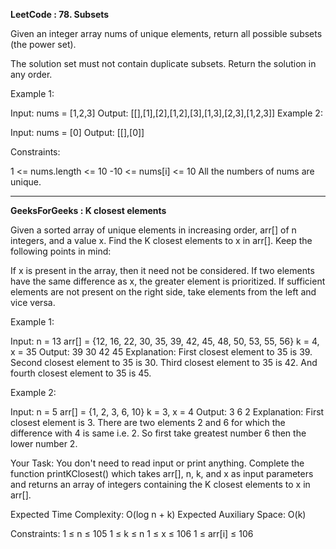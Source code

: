 **LeetCode : 78. Subsets**


Given an integer array nums of unique elements, return all possible 
subsets
 (the power set).

The solution set must not contain duplicate subsets. Return the solution in any order.

 

Example 1:

Input: nums = [1,2,3]
Output: [[],[1],[2],[1,2],[3],[1,3],[2,3],[1,2,3]]
Example 2:

Input: nums = [0]
Output: [[],[0]]
 

Constraints:

1 <= nums.length <= 10
-10 <= nums[i] <= 10
All the numbers of nums are unique.



****


**GeeksForGeeks : K closest elements**

Given a sorted array of unique elements in increasing order, arr[] of n integers, and a value x. Find the K closest elements to x in arr[].
Keep the following points in mind:

If x is present in the array, then it need not be considered.
If two elements have the same difference as x, the greater element is prioritized.
If sufficient elements are not present on the right side, take elements from the left and vice versa.
 
Example 1:

Input:
n = 13
arr[] = {12, 16, 22, 30, 35, 39, 42, 
         45, 48, 50, 53, 55, 56}
k = 4, x = 35
Output: 39 30 42 45
Explanation: 
First closest element to 35 is 39.
Second closest element to 35 is 30.
Third closest element to 35 is 42.
And fourth closest element to 35 is 45.

Example 2:

Input:
n = 5
arr[] = {1, 2, 3, 6, 10}
k = 3, x = 4
Output: 3 6 2
Explanation: 
First closest element is 3.
There are two elements 2 and 6 for which 
the difference with 4 is same i.e. 2.
So first take greatest number 6 
then the lower number 2.

Your Task:
You don't need to read input or print anything. Complete the function printKClosest() which takes arr[], n, k, and x as input parameters and returns an array of integers containing the K closest elements to x in arr[].


Expected Time Complexity: O(log n + k)
Expected Auxiliary Space: O(k)


Constraints:
1 ≤ n ≤ 105
1 ≤ k ≤ n
1 ≤ x ≤ 106
1 ≤ arr[i] ≤ 106
